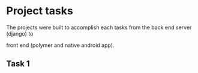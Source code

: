 # Project tasks

The projects were built to accomplish each tasks from the back end server \(django\) to

front end \(polymer and native android app\).

## Task 1



